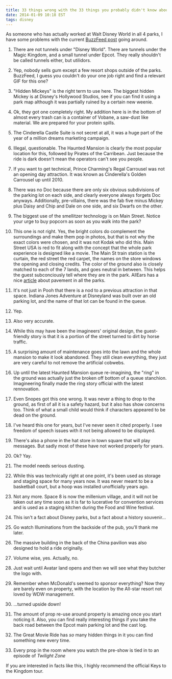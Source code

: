 ```yaml
---
title: 33 things wrong with the 33 things you probably didn't know about Disney
date: 2014-01-09 10:18 EST
tags: disney
---
```


As someone who has actually worked at Walt Disney World in all 4 parks, I have some problems with the current [BuzzFeed post](http://www.buzzfeed.com/awesomer/things-you-probably-didnt-know-about-disney-parks?bffb&s=mobile) going around.

1. There are not tunnels under "Disney World". There are tunnels under the Magic Kingdom, and a small tunnel under Epcot. They really shouldn't be called tunnels either, but utilidors.

2. Yep, nobody sells gum except a few resort shops outside of the parks. BuzzFeed, I guess you couldn't do your one job right and find a relevant GIF for this one?

3. "Hidden Mickeys" is the right term to use here. The biggest hidden Mickey is at Disney's Hollywood Studios, see if you can find it using a park map although it was partially ruined by a certain new weenie.

4. Ok, they got one completely right. My addition here is in the bottom of almost every trash can is a container of Vobane, a saw-dust like material. We are prepared for your protein spills.

5. The Cinderella Castle Suite is not secret at all, it was a huge part of the year of a million dreams marketing campaign.

6. Illegal, questionable. The Haunted Mansion is clearly the most popular location for this, followed by Pirates of the Carribean. Just because the ride is dark doesn't mean the operators can't see you people.

7. If you want to get technical, Prince Charming's Regal Carrousel was not an opening day attraction. It was known as Cinderella's Golden Carrousel up until 2010.

8. There was no Doc because there are only six obvious subdivisions of the parking lot on each side, and clearly everyone always forgets Doc anyways. Additionally, pre-villains, there was the fab five minus Mickey plus Daisy and Chip and Dale on one side, and six Dwarfs on the other.

9. The biggest use of the smellitzer technology is on Main Street. Notice your urge to buy popcorn as soon as you walk into the park?

10. This one is not right. Yes, the bright colors do complement the surroundings and make them pop in photos, but that is not why the exact colors were chosen, and it was not Kodak who did this. Main Street USA is red to fit along with the concept that the whole park experience is designed like a movie. The Main St train station is the curtain, the red street the red carpet, the names on the store windows the opening and closing credits. The color of the ground also is closely matched to each of the 7 lands, and goes neutral in between. This helps the guest subconciously tell where they are in the park. AllEars has a nice [article](http://land.allears.net/blogs/jackspence/2012/01/pounding_the_pavement_at_walt_1.html) about pavement in all the parks.

11. It's not just in Pooh that there is a nod to a previous attraction in that space. Indiana Jones Adventure at Disneyland was built over an old parking lot, and the name of that lot can be found in the queue.

12. Yep.

13. Also very accurate.

14. While this may have been the imagineers' original design, the guest-friendly story is that it is a portion of the street turned to dirt by horse traffic.

15. A surprising amount of maintenance goes into the lawn and the whole mansion to make it look abandoned. They still clean everything, they just are very careful to not remove the artificial cobwebs.

16. Up until the latest Haunted Mansion queue re-imagining, the "ring" in the ground was actually just the broken off bottom of a queue stanchion. Imagineering finally made the ring story official with the latest rennovation.

17. Even Snopes got this one wrong. It was never a thing to drop to the ground, as first of all it is a safety hazard, but it also has show concerns too. Think of what a small child would think if characters appeared to be dead on the ground.

18. I've heard this one for years, but I've never seen it cited properly. I see freedom of speech issues with it not being allowed to be displayed.

19. There's also a phone in the hat store in town square that will play messages. But sadly most of these have not worked properly for years.

20. Ok? Yay.

21. The model needs serious dusting.

22. While this was technically right at one point, it's been used as storage and staging space for many years now. It was never meant to be a basketball court, but a hoop was installed unofficially years ago.

23. Not any more. Space 8 is now the millenium village, and it will not be taken out any time soon as it is far to lucerative for convention services and is used as a staging kitchen during the Food and Wine festival.

24. This isn't a fact about Disney parks, but a fact about a history souvenir...

25. Go watch Illuminations from the backside of the pub, you'll thank me later.

26. The massive building in the back of the China pavilion was also designed to hold a ride originally.

27. Volume wise, yes. Actually, no.

28. Just wait until Avatar land opens and then we will see what they butcher the logo with.

29. Remember when McDonald's seemed to sponsor everything? Now they are barely even on property, with the location by the All-star resort not loved by WDW management.

30. ...turned upside down!

31. The amount of prop re-use around property is amazing once you start noticing it. Also, you can find really interesting things if you take the back road between the Epcot main parking lot and the cast log.

32. The Great Movie Ride has *so* many hidden things in it you can find something new every time.

33. Every prop in the room where you watch the pre-show is tied in to an episode of *Twilight Zone*

If you are interested in facts like this, I highly recommend the official Keys to the Kingdom tour.
